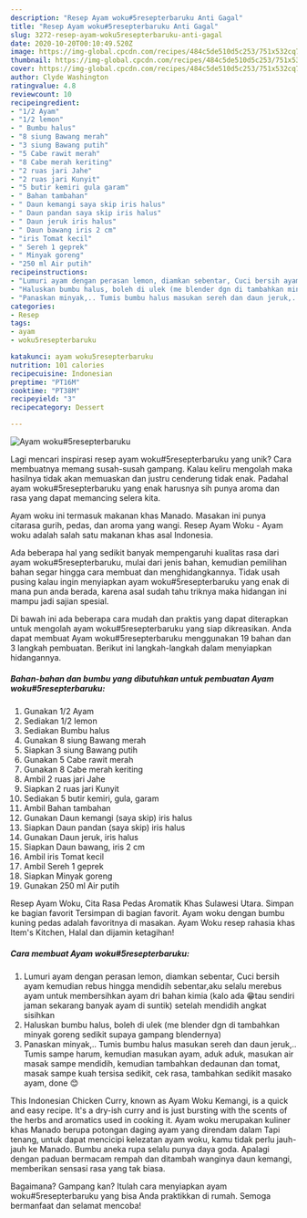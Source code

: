 ```yaml
---
description: "Resep Ayam woku#5resepterbaruku Anti Gagal"
title: "Resep Ayam woku#5resepterbaruku Anti Gagal"
slug: 3272-resep-ayam-woku5resepterbaruku-anti-gagal
date: 2020-10-20T00:10:49.520Z
image: https://img-global.cpcdn.com/recipes/484c5de510d5c253/751x532cq70/ayam-woku5resepterbaruku-foto-resep-utama.jpg
thumbnail: https://img-global.cpcdn.com/recipes/484c5de510d5c253/751x532cq70/ayam-woku5resepterbaruku-foto-resep-utama.jpg
cover: https://img-global.cpcdn.com/recipes/484c5de510d5c253/751x532cq70/ayam-woku5resepterbaruku-foto-resep-utama.jpg
author: Clyde Washington
ratingvalue: 4.8
reviewcount: 10
recipeingredient:
- "1/2 Ayam"
- "1/2 lemon"
- " Bumbu halus"
- "8 siung Bawang merah"
- "3 siung Bawang putih"
- "5 Cabe rawit merah"
- "8 Cabe merah keriting"
- "2 ruas jari Jahe"
- "2 ruas jari Kunyit"
- "5 butir kemiri gula garam"
- " Bahan tambahan"
- " Daun kemangi saya skip iris halus"
- " Daun pandan saya skip iris halus"
- " Daun jeruk iris halus"
- " Daun bawang iris 2 cm"
- "iris Tomat kecil"
- " Sereh 1 geprek"
- " Minyak goreng"
- "250 ml Air putih"
recipeinstructions:
- "Lumuri ayam dengan perasan lemon, diamkan sebentar, Cuci bersih ayam kemudian rebus hingga mendidih sebentar,aku selalu merebus ayam untuk membersihkan ayam dri bahan kimia (kalo ada 😁tau sendiri jaman sekarang banyak ayam di suntik) setelah mendidih angkat sisihkan"
- "Haluskan bumbu halus, boleh di ulek (me blender dgn di tambahkan minyak goreng sedikit supaya gampang blendernya)"
- "Panaskan minyak,.. Tumis bumbu halus masukan sereh dan daun jeruk,.. Tumis sampe harum, kemudian masukan ayam, aduk aduk, masukan air masak sampe mendidih, kemudian tambahkan dedaunan dan tomat, masak sampe kuah tersisa sedikit, cek rasa, tambahkan sedikit masako ayam, done 😊"
categories:
- Resep
tags:
- ayam
- woku5resepterbaruku

katakunci: ayam woku5resepterbaruku 
nutrition: 101 calories
recipecuisine: Indonesian
preptime: "PT16M"
cooktime: "PT38M"
recipeyield: "3"
recipecategory: Dessert

---
```



![Ayam woku#5resepterbaruku](https://img-global.cpcdn.com/recipes/484c5de510d5c253/751x532cq70/ayam-woku5resepterbaruku-foto-resep-utama.jpg)

Lagi mencari inspirasi resep ayam woku#5resepterbaruku yang unik? Cara membuatnya memang susah-susah gampang. Kalau keliru mengolah maka hasilnya tidak akan memuaskan dan justru cenderung tidak enak. Padahal ayam woku#5resepterbaruku yang enak harusnya sih punya aroma dan rasa yang dapat memancing selera kita.

Ayam woku ini termasuk makanan khas Manado. Masakan ini punya citarasa gurih, pedas, dan aroma yang wangi. Resep Ayam Woku - Ayam woku adalah salah satu makanan khas asal Indonesia.

Ada beberapa hal yang sedikit banyak mempengaruhi kualitas rasa dari ayam woku#5resepterbaruku, mulai dari jenis bahan, kemudian pemilihan bahan segar hingga cara membuat dan menghidangkannya. Tidak usah pusing kalau ingin menyiapkan ayam woku#5resepterbaruku yang enak di mana pun anda berada, karena asal sudah tahu triknya maka hidangan ini mampu jadi sajian spesial.


Di bawah ini ada beberapa cara mudah dan praktis yang dapat diterapkan untuk mengolah ayam woku#5resepterbaruku yang siap dikreasikan. Anda dapat membuat Ayam woku#5resepterbaruku menggunakan 19 bahan dan 3 langkah pembuatan. Berikut ini langkah-langkah dalam menyiapkan hidangannya.

<!--inarticleads1-->

##### Bahan-bahan dan bumbu yang dibutuhkan untuk pembuatan Ayam woku#5resepterbaruku:

1. Gunakan 1/2 Ayam
1. Sediakan 1/2 lemon
1. Sediakan  Bumbu halus
1. Gunakan 8 siung Bawang merah
1. Siapkan 3 siung Bawang putih
1. Gunakan 5 Cabe rawit merah
1. Gunakan 8 Cabe merah keriting
1. Ambil 2 ruas jari Jahe
1. Siapkan 2 ruas jari Kunyit
1. Sediakan 5 butir kemiri, gula, garam
1. Ambil  Bahan tambahan
1. Gunakan  Daun kemangi (saya skip) iris halus
1. Siapkan  Daun pandan (saya skip) iris halus
1. Gunakan  Daun jeruk, iris halus
1. Siapkan  Daun bawang, iris 2 cm
1. Ambil iris Tomat kecil
1. Ambil  Sereh 1 geprek
1. Siapkan  Minyak goreng
1. Gunakan 250 ml Air putih


Resep Ayam Woku, Cita Rasa Pedas Aromatik Khas Sulawesi Utara. Simpan ke bagian favorit Tersimpan di bagian favorit. Ayam woku dengan bumbu kuning pedas adalah favoritnya di masakan. Ayam Woku resep rahasia khas Item&#39;s Kitchen, Halal dan dijamin ketagihan! 

<!--inarticleads2-->

##### Cara membuat Ayam woku#5resepterbaruku:

1. Lumuri ayam dengan perasan lemon, diamkan sebentar, Cuci bersih ayam kemudian rebus hingga mendidih sebentar,aku selalu merebus ayam untuk membersihkan ayam dri bahan kimia (kalo ada 😁tau sendiri jaman sekarang banyak ayam di suntik) setelah mendidih angkat sisihkan
1. Haluskan bumbu halus, boleh di ulek (me blender dgn di tambahkan minyak goreng sedikit supaya gampang blendernya)
1. Panaskan minyak,.. Tumis bumbu halus masukan sereh dan daun jeruk,.. Tumis sampe harum, kemudian masukan ayam, aduk aduk, masukan air masak sampe mendidih, kemudian tambahkan dedaunan dan tomat, masak sampe kuah tersisa sedikit, cek rasa, tambahkan sedikit masako ayam, done 😊


This Indonesian Chicken Curry, known as Ayam Woku Kemangi, is a quick and easy recipe. It&#39;s a dry-ish curry and is just bursting with the scents of the herbs and aromatics used in cooking it. Ayam woku merupakan kuliner khas Manado berupa potongan daging ayam yang direndam dalam Tapi tenang, untuk dapat mencicipi kelezatan ayam woku, kamu tidak perlu jauh-jauh ke Manado. Bumbu aneka rupa selalu punya daya goda. Apalagi dengan paduan bermacam rempah dan ditambah wanginya daun kemangi, memberikan sensasi rasa yang tak biasa. 

Bagaimana? Gampang kan? Itulah cara menyiapkan ayam woku#5resepterbaruku yang bisa Anda praktikkan di rumah. Semoga bermanfaat dan selamat mencoba!
